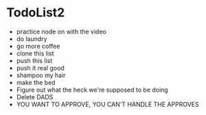 # TodoList2
* practice node on with the video
* do laundry
* go more coffee
* clone this list
* push this list
* push it real good
* shampoo my hair
* make the bed
* Figure out what the heck we're supposed to be doing
* Delete DADS
* YOU WANT TO APPROVE, YOU CAN'T HANDLE THE APPROVES
